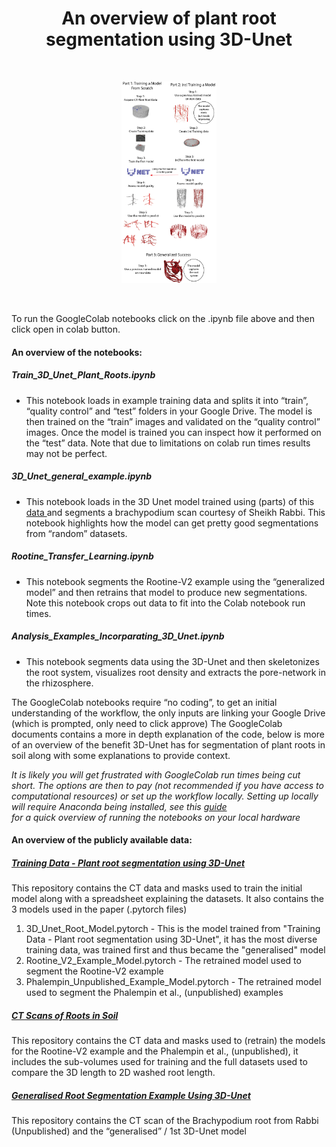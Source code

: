 <h1 align="center"> An overview of plant root segmentation using 3D-Unet  </h1>
<br>

<p align="center">
  <img src="content/3D_Unet_Workflow.png" width=30% height=30%>
</p>
<br>


To run the GoogleColab notebooks click on the .ipynb file above and then click open in colab button. 

#### An overview of the notebooks:
##### Train_3D_Unet_Plant_Roots.ipynb
 - This notebook loads in example training data and splits it into “train”, “quality control” and “test” folders in your Google Drive. The model is then trained on the “train” images and validated on the “quality control” images.  Once the model is trained you can inspect how it performed on the “test” data. Note that due to limitations on colab run times results may not be perfect. 

#####  3D_Unet_general_example.ipynb 
 - This notebook loads in the 3D Unet model trained using (parts) of  this  [data ]( https://zenodo.org/records/13943098) and segments a brachypodium scan courtesy of Sheikh Rabbi. This notebook highlights how the model can get pretty good segmentations from “random” datasets.  

#####  Rootine_Transfer_Learning.ipynb
 - This notebook segments the Rootine-V2 example using the “generalized model” and then retrains that model to produce new segmentations. Note this notebook crops out data to fit into the Colab notebook run times. 

#####  Analysis_Examples_Incorparating_3D_Unet.ipynb
 - This notebook segments data using the 3D-Unet and then skeletonizes the root system, visualizes root density and extracts the pore-network in the rhizosphere.


The GoogleColab notebooks  require “no coding”, to get an initial understanding of the workflow, the only inputs are linking your Google Drive (which is prompted, only need to click approve)
The GoogleColab documents contains a more in depth explanation of the code, below is more of an overview of the benefit 3D-Unet has for segmentation of plant roots in soil along with some explanations to provide context. 

*It is likely you will get frustrated with GoogleColab run times being cut short. The options are then to pay (not recommended if you have access to computational resources) or set up the workflow locally. Setting up locally will require Anaconda being installed, see this <a href="https://saturncloud.io/blog/how-to-run-google-colab-locally-a-step-by-step-guide/"> guide </a> <br /> for a quick overview of running the notebooks on your local hardware* 

#### An overview of the publicly available data:

##### <a href="https://zenodo.org/records/14189395"> Training Data - Plant root segmentation using 3D-Unet </a> <br />
This repository contains the CT data and masks used to train the initial model along with a spreadsheet explaining the datasets. It also contains the 3 models used in the paper (.pytorch files) <br />
1) 3D_Unet_Root_Model.pytorch - This is the model trained from "Training Data - Plant root segmentation using 3D-Unet", it has the most diverse training data, was trained first and thus became the "generalised" model<br />
2) Rootine_V2_Example_Model.pytorch - The retrained model used to segment the Rootine-V2 example<br />
3) Phalempin_Unpublished_Example_Model.pytorch - The retrained model used to segment the Phalempin et al., (unpublished) examples<br />


##### <a href="https://zenodo.org/records/13984519"> CT Scans of Roots in Soil </a> <br />
This repository contains the CT data and masks used to (retrain) the models for the Rootine-V2 example and the Phalempin et al., (unpublished), it includes the sub-volumes used for training and the full datasets used to compare the 3D length to 2D washed root length.  

##### <a href="https://zenodo.org/records/13958667"> Generalised Root Segmentation Example Using 3D-Unet </a> <br />
This repository contains the CT scan of the Brachypodium root from Rabbi (Unpublished) and the “generalised” / 1st 3D-Unet model  



